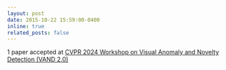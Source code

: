 ```yaml
---
layout: post
date: 2015-10-22 15:59:00-0400
inline: true
related_posts: false
---
```


1 paper accepted at [CVPR 2024 Workshop on Visual Anomaly and Novelty Detection (VAND 2.0) ](https://cvpr.thecvf.com/) 

